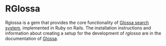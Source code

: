 # RGlossa

Rglossa is a gem that provides the core functionality of [Glossa search
system](https://github.com/textlab/glossa), implemented in Ruby on Rails. The
installation instructions and information about creating a setup for the
development of *rglossa* are in the documentation of
[Glossa](https://github.com/textlab/glossa).

